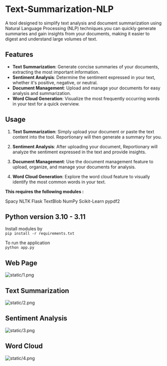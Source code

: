 # Text-Summarization-NLP
A tool designed to simplify text analysis and document summarization using Natural Language Processing (NLP) techniques.you can quickly generate summaries and gain insights from your documents, making it easier to digest and understand large volumes of text.

## Features

- **Text Summarization**: Generate concise summaries of your documents, extracting the most important information.
- **Sentiment Analysis**: Determine the sentiment expressed in your text, whether it's positive, negative, or neutral.
- **Document Management**: Upload and manage your documents for easy analysis and summarization.
- **Word Cloud Generation**: Visualize the most frequently occurring words in your text for a quick overview.
  
## Usage

1. **Text Summarization**: Simply upload your document or paste the text content into the tool. Reportionary will then generate a summary for you.

2. **Sentiment Analysis**: After uploading your document, Reportionary will analyze the sentiment expressed in the text and provide insights.

3. **Document Management**: Use the document management feature to upload, organize, and manage your documents for analysis.

4. **Word Cloud Generation**: Explore the word cloud feature to visually identify the most common words in your text.


**This requires the following modules :**

Spacy
NLTK
Flask
TextBlob
NumPy
Scikit-Learn
pypdf2

## Python version 3.10 - 3.11
Install modules by<br>
```pip install -r requirements.txt```
<br>

To run the application <br>
```python app.py```

## Web Page
![static/1.png](https://github.com/user-attachments/assets/4eb869f3-c26b-48b2-82fb-ece5bb8debff)

## Text Summarization 
![static/2.png](https://github.com/user-attachments/assets/9c6424b0-5eb6-4977-bf38-fca1691587f0)

## Sentiment Analysis
![static/3.png](https://github.com/user-attachments/assets/ba7bfd15-a683-494f-9aa6-fa3207b280c1)

## Word Cloud
![static/4.png](https://github.com/user-attachments/assets/8ac1b2c7-c4dc-436f-b54e-da37aa19b3d5)








